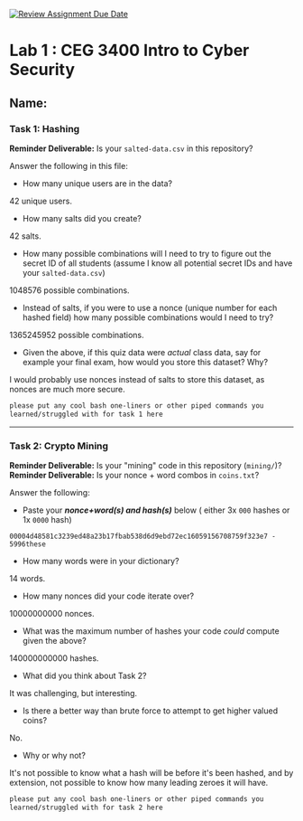 [![Review Assignment Due Date](https://classroom.github.com/assets/deadline-readme-button-22041afd0340ce965d47ae6ef1cefeee28c7c493a6346c4f15d667ab976d596c.svg)](https://classroom.github.com/a/SPs4PNWX)
# Lab 1 : CEG 3400 Intro to Cyber Security

## Name:

### Task 1: Hashing

**Reminder Deliverable:** Is your `salted-data.csv` in this repository?

Answer the following in this file:

* How many unique users are in the data? 

42 unique users.

* How many salts did you create? 

42 salts.

* How many possible combinations will I need to try to figure out the secret ID of all students (assume I know all potential secret IDs and have your `salted-data.csv`) 
  
1048576 possible combinations.

* Instead of salts, if you were to use a nonce (unique number for each hashed
  field) how many possible combinations would I need to try? 

1365245952 possible combinations.

* Given the above, if this quiz data were *actual* class data, say for example
  your final exam, how would you store this dataset?  Why? 
  
I would probably use nonces instead of salts to store this dataset, as nonces are much more secure.

```bash
please put any cool bash one-liners or other piped commands you
learned/struggled with for task 1 here
```

---

### Task 2: Crypto Mining

**Reminder Deliverable:** Is your "mining" code in this repository (`mining/`)?
**Reminder Deliverable:** Is your nonce + word combos in `coins.txt`?

Answer the following:

* Paste your ***nonce+word(s) and hash(s)*** below ( either 3x `000` hashes or 1x `0000`
hash)

```
00004d48581c3239ed48a23b17fbab538d6d9ebd72ec16059156708759f323e7 - 5996these
```

* How many words were in your dictionary? 

14 words.

* How many nonces did your code iterate over? 

10000000000 nonces.

* What was the maximum number of hashes your code *could* compute given the above? 

140000000000 hashes.

* What did you think about Task 2? 

It was challenging, but interesting.

* Is there a better way than brute force to attempt to get higher valued coins? 

No.

* Why or why not? 

It's not possible to know what a hash will be before it's been hashed, and by extension, not possible to know how many leading zeroes it will have.


```bash
please put any cool bash one-liners or other piped commands you
learned/struggled with for task 2 here
```


